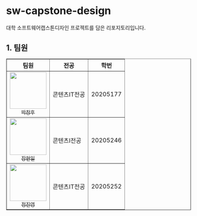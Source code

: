 # sw-capstone-design
대학 소프트웨어캡스톤디자인 프로젝트를 담은 리포지토리입니다.

## 1. 팀원<table border="1">
  <thead>
    <tr>
      <th>팀원</th>
      <th>전공</th>
      <th>학번</th>
    </tr>
  </thead>
  <tbody>
    <tr>
      <td align="center"><a href="https://github.com/pch2001">
        <img src="https://github.com/user-attachments/assets/1f71f813-32fc-45e1-9b6e-3d6ca949577b" width="100px;" alt=""/><br/><sub>박창후</sub></a><br/>
      <td>콘텐츠IT전공</td>
      <td>20205177</td>
    </tr>
    <tr>
      <td align="center"><a href="https://github.com/scsar">
        <img src="https://github.com/user-attachments/assets/a375767d-467d-4647-a729-7ba0f6c9f9eb" width="100px;" alt=""/><br/><sub>장현일</sub></a><br/>
      <td>콘텐츠I전공</td>
      <td>20205246</td>
    </tr>
    <tr>
      <td align="center"><a href="https://github.com/Jinmiru">
        <img src="https://github.com/user-attachments/assets/c5292883-2903-41d2-a1f1-ace700ab6159" width="100px;" alt=""/><br/><sub>정진영</sub></a><br/>
      </td>
      <td>콘텐츠IT전공</td>
      <td>20205252</td>
    </tr>
  </tbody>
</table>
